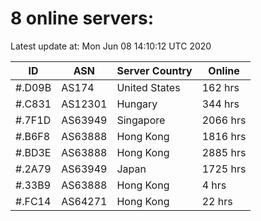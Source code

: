 # 8 online servers:

Latest update at: Mon Jun 08 14:10:12 UTC 2020

| ID | ASN | Server Country | Online |
| -- | --- | -------------- | ------ |
| #.D09B | AS174 | United States | 162 hrs |
| #.C831 | AS12301 | Hungary | 344 hrs |
| #.7F1D | AS63949 | Singapore | 2066 hrs |
| #.B6F8 | AS63888 | Hong Kong | 1816 hrs |
| #.BD3E | AS63888 | Hong Kong | 2885 hrs |
| #.2A79 | AS63949 | Japan | 1725 hrs |
| #.33B9 | AS63888 | Hong Kong | 4 hrs |
| #.FC14 | AS64271 | Hong Kong | 22 hrs |


